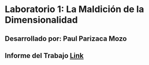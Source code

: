 # Laboratorio 1: La Maldición de la Dimensionalidad

## Desarrollado por: Paul Parizaca Mozo

## Informe del Trabajo [Link](Informe%20-%20Laboratorio%201%20-%20Paul%20Parizaca%20Mozo.pdf)

